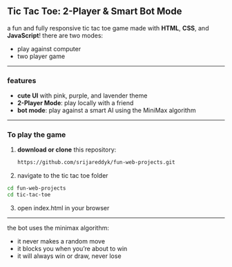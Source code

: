 
## Tic Tac Toe: 2-Player & Smart Bot Mode 

a fun and fully responsive tic tac toe game made with **HTML**, **CSS**, and **JavaScript**! there are two modes:
- play against computer
- two player game
---

### features

- **cute UI** with pink, purple, and lavender theme  
- **2-Player Mode**: play locally with a friend  
- **bot mode**: play against a smart AI using the MiniMax algorithm   

---
### To play the game

1. **download or clone** this repository:
   ```bash
   https://github.com/srijareddyk/fun-web-projects.git

2. navigate to the tic tac toe folder
  ```bash
  cd fun-web-projects
  cd tic-tac-toe
```

3. open index.html in your browser

---
the bot uses the minimax algorithm:
- it never makes a random move
- it blocks you when you’re about to win
- it will always win or draw, never lose
